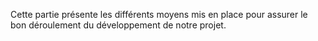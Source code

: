 Cette partie présente les différents moyens mis en place pour assurer le bon
déroulement du développement de notre projet.
